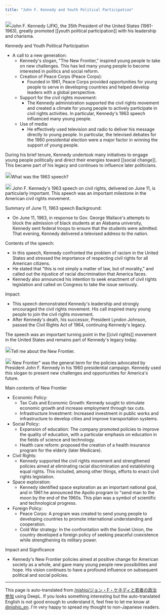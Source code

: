 ```yaml
---
title: "John F. Kennedy and Youth Political Participation"
---
```


<img src='https://scrapbox.io/api/pages/nishio-en/gpt/icon' alt='gpt.icon' height="19.5"/>John F. Kennedy (JFK), the 35th President of the United States (1961-1963), greatly promoted [[youth political participation]] with his leadership and charisma.

Kennedy and Youth Political Participation
- A call to a new generation:
    - Kennedy's slogan, "The New Frontier," inspired young people to take on new challenges. This has led many young people to become interested in politics and social reform.
    - Creation of Peace Corps (Peace Corps):
        - Founded in 1961, Peace Corps provided opportunities for young people to serve in developing countries and helped develop leaders with a global perspective.
    - Support for the civil rights movement:
        - The Kennedy administration supported the civil rights movement and created a climate for young people to actively participate in civil rights activities. In particular, Kennedy's 1963 speech influenced many young people.
    - Use of media:
        - He effectively used television and radio to deliver his message directly to young people. In particular, the televised debates for the 1960 presidential election were a major factor in winning the support of young people.

During his brief tenure, Kennedy undertook many initiatives to engage young people politically and direct their energies toward [[social change]]. This became part of his legacy and continues to influence later politicians.

<img src='https://scrapbox.io/api/pages/nishio-en/nishio/icon' alt='nishio.icon' height="19.5"/>What was the 1963 speech?

<img src='https://scrapbox.io/api/pages/nishio-en/gpt/icon' alt='gpt.icon' height="19.5"/>
John F. Kennedy's 1963 speech on civil rights, delivered on June 11, is particularly important. This speech was an important milestone in the American civil rights movement.

Summary of June 11, 1963 speech
Background:
- On June 11, 1963, in response to Gov. George Wallace's attempts to block the admission of black students at an Alabama university, Kennedy sent federal troops to ensure that the students were admitted. That evening, Kennedy delivered a televised address to the nation.

Contents of the speech:
- In this speech, Kennedy confronted the problem of racism in the United States and stressed the importance of respecting civil rights for all American citizens.
- He stated that "this is not simply a matter of law, but of morality," and called out the injustice of racial discrimination that America faces.
- Kennedy also announced his intention to seek enactment of civil rights legislation and called on Congress to take the issue seriously.

Impact:
- This speech demonstrated Kennedy's leadership and strongly encouraged the civil rights movement. His call inspired many young people to join the civil rights movement.
- After Kennedy's death, his successor, President Lyndon Johnson, passed the Civil Rights Act of 1964, continuing Kennedy's legacy.

The speech was an important turning point in the [[civil rights]] movement in the United States and remains part of Kennedy's legacy today.

<img src='https://scrapbox.io/api/pages/nishio-en/nishio/icon' alt='nishio.icon' height="19.5"/>Tell me about the New Frontier.

<img src='https://scrapbox.io/api/pages/nishio-en/gpt/icon' alt='gpt.icon' height="19.5"/>
New Frontier" was the general term for the policies advocated by President John F. Kennedy in his 1960 presidential campaign. Kennedy used this slogan to present new challenges and opportunities for America's future.

Main contents of New Frontier
- Economic Policy:
    - Tax Cuts and Economic Growth: Kennedy sought to stimulate economic growth and increase employment through tax cuts.
    - Infrastructure Investment: Increased investment in public works and infrastructure to develop cities and improve transportation systems.
- Social Policy:
    - Expansion of education: The company promoted policies to improve the quality of education, with a particular emphasis on education in the fields of science and technology.
    - Health care reform: proposed the creation of a health insurance program for the elderly (later Medicare).
- Civil Rights:
    - Kennedy supported the civil rights movement and strengthened policies aimed at eliminating racial discrimination and establishing equal rights. This included, among other things, efforts to enact civil rights legislation.
- Space exploration:
    - Kennedy identified space exploration as an important national goal, and in 1961 he announced the Apollo program to "send man to the moon by the end of the 1960s. This plan was a symbol of scientific and technological progress.
- Foreign Policy:
    - Peace Corps: A program was created to send young people to developing countries to promote international understanding and cooperation.
    - Cold War strategy: In the confrontation with the Soviet Union, the country developed a foreign policy of seeking peaceful coexistence while strengthening its military power.

Impact and Significance
- Kennedy's New Frontier policies aimed at positive change for American society as a whole, and gave many young people new possibilities and hope. His vision continues to have a profound influence on subsequent political and social policies.


---
This page is auto-translated from [/nishio/ジョン・F・ケネディと若者の政治参加](https://scrapbox.io/nishio/ジョン・F・ケネディと若者の政治参加) using DeepL. If you looks something interesting but the auto-translated English is not good enough to understand it, feel free to let me know at [@nishio_en](https://twitter.com/nishio_en). I'm very happy to spread my thought to non-Japanese readers.